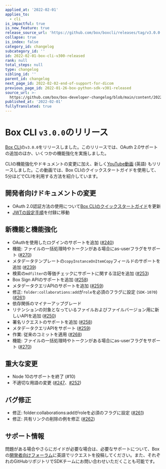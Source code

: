 ```yaml
---
applied_at: '2022-02-01'
applies_to:
  - cli
is_impactful: true
is_new_feature: true
release_source_url: 'https://github.com/box/boxcli/releases/tag/v3.0.0'
collapse: true
is_index: false
category_id: changelog
subcategory_id: ''
id: 2022-02-01-box-cli-v300-released
rank: null
total_steps: null
type: changelog
sibling_id: ''
parent_id: changelog
next_page_id: 2022-02-02-end-of-support-for-dicom
previous_page_id: 2022-01-26-box-python-sdk-v301-released
source_url: >-
  https://github.com/box/box-developer-changelog/blob/main/content/2022/02-01-box-cli-v300-released.md
published_at: '2022-02-01'
fullyTranslated: true
---
```

# Box CLI `v3.0.0`のリリース

[Box CLI][17]の`v3.0.0`をリリースしました。このリリースでは、OAuth 2.0サポートの追加のほか、いくつかの機能強化を実施しました。

<!-- more -->

CLIの機能強化やドキュメントの変更に加え、新しく[YouTube動画][18] (英語) もリリースしました。この動画では、Box CLIのクイックスタートガイドを使用して、5分ほどでCLIを利用する方法を紹介しています。

## 開発者向けドキュメントの変更

* OAuth 2.0認証方法の使用について[Box CLIのクイックスタートガイド][19]を更新
* [JWTの設定手順][20]を付録に移動

## 新機能と機能強化

* OAuthを使用したログインのサポートを追加 ([#240][3])
* 機能: ファイルの一括処理時やトークンがある場合にas-userフラグをサポート ([#270][4])
* メタデータテンプレートの`copyInstanceOnItemCopy`フィールドのサポートを追加 ([#239][5])
* 検索の`mdfilter`の等価チェックにサポートに関する注記を追加 ([#253][6])
* Box Sign APIのサポートを追加 ([#258][7])
* メタデータクエリAPIのサポートを追加 ([#259][8])
* 修正: `folder:collaborations:add`が`role`を必須のフラグに設定 (`SDK-1070`) ([#261][9])
* 依存関係のマイナーアップグレード
* リテンションの対象となっているファイルおよびファイルバージョン用に新しいAPIを追加 ([#250][10])
* 署名リクエストのサポートを追加 ([#258][11])
* メタデータクエリAPIをサポート ([#259][12])
* 作業: 従来のコミットを適用 ([#268][13])
* 機能: ファイルの一括処理時やトークンがある場合にas-userフラグをサポート ([#270][14])

## 重大な変更

* Node 10のサポートを終了 (#10)
* 不適切な用語の変更 ([#247][1]、[#252][2])

## バグ修正

* 修正: folder:collaborations:addがroleを必須のフラグに設定 ([#261][15])
* 修正: 共有リンクの削除の例を修正 ([#262][16])

## サポート情報

問題がある場合やさらにガイドが必要な場合は、必要なサポートについて、Boxの[開発者向けフォーラム][0]に英語でリクエストを投稿してください。また、それぞれのGitHubリポジトリでSDKチームにお問い合わせいただくことも可能です。

[0]: https://support.box.com/hc/en-us/community/topics/360001932973-Platform-and-Developer-Forum

[1]: https://github.com/box/boxcli/issues/247

[2]: https://github.com/box/boxcli/issues/252

[3]: https://github.com/box/boxcli/pull/240

[4]: https://github.com/box/boxcli/pull/270

[5]: https://github.com/box/boxcli/pull/239

[6]: https://github.com/box/boxcli/pull/253

[7]: https://github.com/box/boxcli/pull/258

[8]: https://github.com/box/boxcli/pull/259

[9]: https://github.com/box/boxcli/pull/261

[10]: https://github.com/box/boxcli/issues/250

[11]: https://github.com/box/boxcli/issues/258

[12]: https://github.com/box/boxcli/issues/259

[13]: https://github.com/box/boxcli/issues/268

[14]: https://github.com/box/boxcli/issues/270

[15]: https://github.com/box/boxcli/issues/261

[16]: https://github.com/box/boxcli/issues/262

[17]: https://github.com/box/boxcli/releases

[18]: https://www.youtube.com/watch?v=whxT3Bdx3E0&list=PL0F3BD5B64D6A39F1

[19]: g://cli/quick-start

[20]: g://cli/cli-docs/jwt-cli
